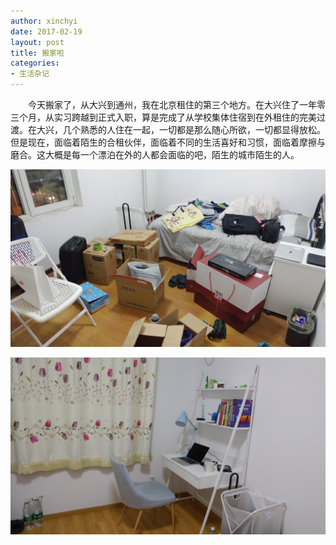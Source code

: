 ```yaml
---
author: xinchyi
date: 2017-02-19
layout: post
title: 搬家啦
categories:
- 生活杂记
---
```


　　今天搬家了，从大兴到通州，我在北京租住的第三个地方。在大兴住了一年零三个月，从实习跨越到正式入职，算是完成了从学校集体住宿到在外租住的完美过渡。在大兴，几个熟悉的人住在一起，一切都是那么随心所欲，一切都显得放松。但是现在，面临着陌生的合租伙伴，面临着不同的生活喜好和习惯，面临着摩擦与磨合。这大概是每一个漂泊在外的人都会面临的吧，陌生的城市陌生的人。

![大兴](/assets/2017/02/daxing-min.jpeg)

![通州](/assets/2017/02/tongzhou-min.jpeg)
